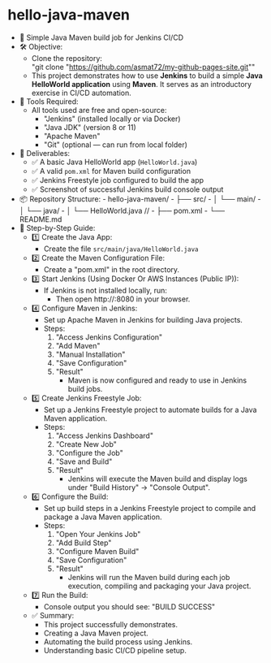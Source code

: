 # hello-java-maven
- 🧪 Simple Java Maven build job for Jenkins CI/CD
- 🛠 Objective:
  - Clone the repository:  
     "git clone "https://github.com/asmat72/my-github-pages-site.git""
  - This project demonstrates how to use **Jenkins** to build a simple **Java HelloWorld application** using **Maven**. It serves as an introductory exercise in CI/CD automation.
- 🧰 Tools Required:
  - All tools used are free and open-source:
     - "Jenkins" (installed locally or via Docker)
     - "Java JDK" (version 8 or 11)
     - "Apache Maven"
     - "Git" (optional — can run from local folder)
- 📂 Deliverables:
     - ✅ A basic Java HelloWorld app (`HelloWorld.java`)
     - ✅ A valid `pom.xml` for Maven build configuration
     - ✅ Jenkins Freestyle job configured to build the app
     - ✅ Screenshot of successful Jenkins build console output
- 📦 Repository Structure:
      - hello-java-maven/
        - ├── src/
           - │ └── main/
                - │ └── java/
                     - │ └── HelloWorld.java //
        - ├── pom.xml
        - └── README.md
- 🧭 Step-by-Step Guide:
  - 1️⃣ Create the Java App:
      - Create the file `src/main/java/HelloWorld.java`
  - 2️⃣ Create the Maven Configuration File:
      - Create a "pom.xml" in the root directory.
  - 3️⃣ Start Jenkins (Using Docker Or AWS Instances (Public IP)):
      - If Jenkins is not installed locally, run:
        - Then open http://<your-public-IP>:8080 in your browser.
  - 4️⃣ Configure Maven in Jenkins:
      - Set up Apache Maven in Jenkins for building Java projects.
      -  Steps:
           1. "Access Jenkins Configuration"
           2. "Add Maven"
           3. "Manual Installation"
           4. "Save Configuration"
           5. "Result"
               - Maven is now configured and ready to use in Jenkins build jobs.
  - 5️⃣ Create Jenkins Freestyle Job:
      - Set up a Jenkins Freestyle project to automate builds for a Java Maven application.
      - Steps:
           1. "Access Jenkins Dashboard"
           2. "Create New Job"
           3. "Configure the Job"
           4. "Save and Build"
           5. "Result"
               - Jenkins will execute the Maven build and display logs under "Build History" → "Console Output".
  - 6️⃣ Configure the Build:
      - Set up build steps in a Jenkins Freestyle project to compile and package a Java Maven application.
      - Steps:
           1. "Open Your Jenkins Job"
           2. "Add Build Step"
           3. "Configure Maven Build"
           4. "Save Configuration"
           5. "Result"
               - Jenkins will run the Maven build during each job execution, compiling and packaging your Java project.
  - 7️⃣ Run the Build:
      - Console output you should see: "BUILD SUCCESS"
  - ✅ Summary:
      - This project successfully demonstrates.
      - Creating a Java Maven project.
      - Automating the build process using Jenkins.
      - Understanding basic CI/CD pipeline setup.
